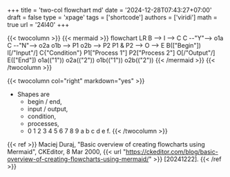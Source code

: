+++
title = 'two-col flowchart md'
date = '2024-12-28T07:43:27+07:00'
draft = false
type = 'xpage'
tags = ['shortcode']
authors = ['viridi']
math = true
url = '24l40'
+++
<!--more-->

{{< twocolumn >}}
{{< mermaid >}}
flowchart LR
  B --> I --> C
  C --"Y"--> o1a
  C --"N"--> o2a
  o1b --> P1
  o2b --> P2
  P1 & P2 --> O --> E
  B(["Begin"])
  I[/"Input"/]
  C{"Condition"}
  P1["Process 1"]
  P2["Process 2"]
  O[/"Output"/]
  E(["End"])
  o1a(("1"))
  o2a(("2"))
  o1b(("1"))
  o2b(("2"))
{{< /mermaid >}}
{{< /twocolumn >}}

{{< twocolumn col="right" markdown="yes" >}}
+ Shapes are
  - begin / end,
  - input / output,
  - condition,
  - processes,
  - 0 1 2 3 4 5 6 7 8 9 a b c d e f.
{{< /twocolumn >}}

{{< ref >}}
Maciej Duraj, "Basic overview of creating flowcharts using Mermaid", CKEditor, 8 Mar 2000, {{< url "https://ckeditor.com/blog/basic-overview-of-creating-flowcharts-using-mermaid/" >}} [20241222].
{{< /ref >}}
